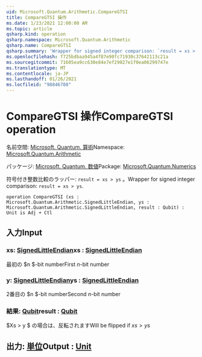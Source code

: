 ```yaml
---
uid: Microsoft.Quantum.Arithmetic.CompareGTSI
title: CompareGTSI 操作
ms.date: 1/23/2021 12:00:00 AM
ms.topic: article
qsharp.kind: operation
qsharp.namespace: Microsoft.Quantum.Arithmetic
qsharp.name: CompareGTSI
qsharp.summary: 'Wrapper for signed integer comparison: `result = xs > ys`.'
ms.openlocfilehash: f725bdbaa945a4f87e90fc71930c37642113c21a
ms.sourcegitcommit: 71605ea9cc630e84e7ef29027e1f0ea06299747e
ms.translationtype: MT
ms.contentlocale: ja-JP
ms.lasthandoff: 01/26/2021
ms.locfileid: "98846708"
---
```

# <a name="comparegtsi-operation"></a><span data-ttu-id="e6804-102">CompareGTSI 操作</span><span class="sxs-lookup"><span data-stu-id="e6804-102">CompareGTSI operation</span></span>

<span data-ttu-id="e6804-103">名前空間: [Microsoft. Quantum. 算術](xref:Microsoft.Quantum.Arithmetic)</span><span class="sxs-lookup"><span data-stu-id="e6804-103">Namespace: [Microsoft.Quantum.Arithmetic](xref:Microsoft.Quantum.Arithmetic)</span></span>

<span data-ttu-id="e6804-104">パッケージ: [Microsoft. Quantum. 数値](https://nuget.org/packages/Microsoft.Quantum.Numerics)</span><span class="sxs-lookup"><span data-stu-id="e6804-104">Package: [Microsoft.Quantum.Numerics](https://nuget.org/packages/Microsoft.Quantum.Numerics)</span></span>


<span data-ttu-id="e6804-105">符号付き整数比較のラッパー: `result = xs > ys` 。</span><span class="sxs-lookup"><span data-stu-id="e6804-105">Wrapper for signed integer comparison: `result = xs > ys`.</span></span>

```qsharp
operation CompareGTSI (xs : Microsoft.Quantum.Arithmetic.SignedLittleEndian, ys : Microsoft.Quantum.Arithmetic.SignedLittleEndian, result : Qubit) : Unit is Adj + Ctl
```


## <a name="input"></a><span data-ttu-id="e6804-106">入力</span><span class="sxs-lookup"><span data-stu-id="e6804-106">Input</span></span>

### <a name="xs--signedlittleendian"></a><span data-ttu-id="e6804-107">xs: [SignedLittleEndian](xref:Microsoft.Quantum.Arithmetic.SignedLittleEndian)</span><span class="sxs-lookup"><span data-stu-id="e6804-107">xs : [SignedLittleEndian](xref:Microsoft.Quantum.Arithmetic.SignedLittleEndian)</span></span>

<span data-ttu-id="e6804-108">最初の $n $-bit number</span><span class="sxs-lookup"><span data-stu-id="e6804-108">First $n$-bit number</span></span>


### <a name="ys--signedlittleendian"></a><span data-ttu-id="e6804-109">y: [SignedLittleEndian](xref:Microsoft.Quantum.Arithmetic.SignedLittleEndian)</span><span class="sxs-lookup"><span data-stu-id="e6804-109">ys : [SignedLittleEndian](xref:Microsoft.Quantum.Arithmetic.SignedLittleEndian)</span></span>

<span data-ttu-id="e6804-110">2番目の $n $-bit number</span><span class="sxs-lookup"><span data-stu-id="e6804-110">Second $n$-bit number</span></span>


### <a name="result--qubit"></a><span data-ttu-id="e6804-111">結果: [Qubit](xref:microsoft.quantum.lang-ref.qubit)</span><span class="sxs-lookup"><span data-stu-id="e6804-111">result : [Qubit](xref:microsoft.quantum.lang-ref.qubit)</span></span>

<span data-ttu-id="e6804-112">$Xs > y $ の場合は、反転されます</span><span class="sxs-lookup"><span data-stu-id="e6804-112">Will be flipped if $xs > ys$</span></span>



## <a name="output--unit"></a><span data-ttu-id="e6804-113">出力: [単位](xref:microsoft.quantum.lang-ref.unit)</span><span class="sxs-lookup"><span data-stu-id="e6804-113">Output : [Unit](xref:microsoft.quantum.lang-ref.unit)</span></span>

